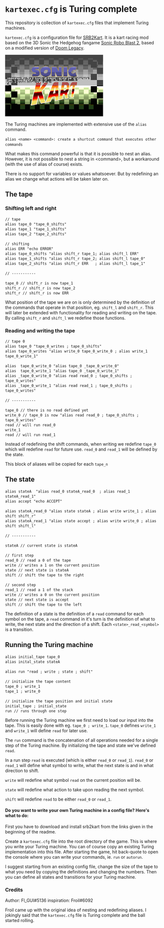 # `kartexec.cfg` is Turing complete

This repository is collection of `kartexec.cfg` files that implement Turing machines.

`kartexec.cfg` is a configuration file for [SRB2Kart](https://srb2.org/mods/). It is a kart racing mod based on the 3D Sonic the Hedgehog fangame [Sonic Robo Blast 2](https://srb2.org/), based on a modified version of [Doom Legacy](http://doomlegacy.sourceforge.net/).

![demo](img/demo.gif?raw=true)

The Turing machines are implemented with extensive use of the `alias` command.

`alias <name> <command>: create a shurtcut command that executes other commands` 

What makes this command powerful is that it is possible to nest an alias. However, it is not possible to nest a string in \<command\>, but a workaround (with the use of alias of course) exists. 

There is no support for variables or values whatsoever. But by redefining an alias we change what actions will be taken later on.

## The tape

### Shifting left and right

```
// tape
alias tape_0 "tape_0_shifts"
alias tape_1 "tape_1_shifts"
alias tape_2 "tape_2_shifts"

// shifting
alias ERR "echo ERROR"
alias tape_0_shifts "alias shift_r tape_1; alias shift_l ERR"
alias tape_1_shifts "alias shift_r tape_2; alias shift_l tape_0"
alias tape_2_shifts "alias shift_r ERR   ; alias shift_l tape_1"

// -----------

tape_0 // shift_r is now tape_1
shift_r // shift_r is now tape_2
shift_r // shift_r is now ERR
```

What position of the tape we are on is only determined by the definition of the commands that operate in that position, eg. `shift_l` and `shift_r`. This will later be extended with functionality for reading and writing on the tape. By calling `shift_r` and `shift_l` we redefine those functions.



### Reading and writing the tape

```
// tape 0
alias tape_0 "tape_0_writes ; tape_0_shifts"
alias tape_0_writes "alias write_0 tape_0_write_0 ; alias write_1 tape_0_write_1"

alias  tape_0_write_0 "alias tape_0 _tape_0_write_0"
alias  tape_0_write_1 "alias tape_0 _tape_0_write_1"
alias _tape_0_write_0 "alias read read_0 ; tape_0_shifts ; tape_0_writes"
alias _tape_0_write_1 "alias read read_1 ; tape_0_shifts ; tape_0_writes"

// -----------

tape_0 // there is no read defined yet
write_0 // tape_0 is now "alias read read_0 ; tape_0_shifts ; tape_0_writes"
read // will run read_0
write_1
read // will run read_1
```

Instead of redefining the shift commands, when writing we redefine `tape_0 ` which will redefine `read` for future use. `read_0` and `read_1` will be defined by the state.

This block of aliases will be copied for each `tape_n`

## The state

```
alias stateA  "alias read_0 stateA_read_0  ; alias read_1 stateA_read_1"
alias accept "echo ACCEPT"

alias stateA_read_0 "alias state stateA ; alias write write_1 ; alias shift shift_r"
alias stateA_read_1 "alias state accept ; alias write write_0 ; alias shift shift_l"

// -----------

stateA // current state is stateA

// first step
read_0 // read a 0 of the tape
write // writes a 1 on the current position
state // next state is stateA
shift // shift the tape to the right

// second step
read_1 // read a 1 of the stack
write // writes a 0 on the current position
state // next state is accept
shift // shift the tape to the left
```

The definition of a state is the definition of a  `read` command for each symbol on the tape, a `read` command in it's turn is the definition of what to write, the next state and the direction of a shift. Each `<state>_read_<symbol>` is a transition.

## Running the Turing machine

```
alias initial_tape tape_0
alias inital_state stateA

alias run "read ; write ; state ; shift"

// initialize the tape content
tape_0 ; write_1
tape_1 ; write_0

// initialize the tape position and initial state
initial_tape ; initial_state
run // runs through one step
```

Before running the Turing machine we first need to load our input into the tape. This is easily done with eg. `tape_0 ; write_1`. `tape_0` defines `write_1` and `write_1` will define `read` for later use.

The `run` command is the concatenation of all operations needed for a single step of the Turing machine. By initializing the tape and state we've defined `read`.

In a run step `read` is executed (which is either `read_0` or `read_1`).  `read_0` or `read_1` will define what symbol to write, what the next state is and in what direction to shift.

 `write` will redefine what symbol `read` on the current position will be.

`state` will redefine what action to take upon reading the next symbol.

`shift` will redefine `read` to be either `read_0` or `read_1`.



#### Do you want to write your own Turing machine in a config file? Here's what to do:

First you have to download and install srb2kart from the links given in the beginning of the readme.

Create a `kartexec.cfg` file into the root directory of the game. This is where you write your Turing machine. You can of course copy an existing Turing implementation into this file. After starting the game, hit back-quote to open the console where you can write your commands, ie. `run` or `autorun`.

I suggest starting from an existing config file, change the size of the tape to what you need by copying the definitions and changing the numbers. Then you can define all states and transitions for your Turing machine.

### Credits

Author: Fl_GUI#5136
inspiration: Froil#6092

Froil came up with the original idea of nesting and redefining aliases. I jokingly said that the `kartexec.cfg` file is Turing complete and the ball started rolling.
